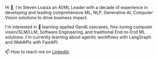 Hi 👋, I'm Steven Loaiza an AI/ML Leader with a decade of experience in developing and leading comprehensive ML, NLP, Generative AI, Computer Vision solutions to drive business impact.

I'm interested in 🌱 learning applied GenAI usecases, fine-tuning computer vision/SLM/LLM, Software Engineering, and traditional End-to-End ML solutions. I'm currently learning about agentic workflows with LangGraph and WebAPIs with FastAPI.

📫 How to reach me on [LinkedIn](https://www.linkedin.com/in/stevenloaiza/)

<!---
loaizasteven/loaizasteven is a ✨ special ✨ repository because its `README.md` (this file) appears on your GitHub profile.
You can click the Preview link to take a look at your changes.
--->
